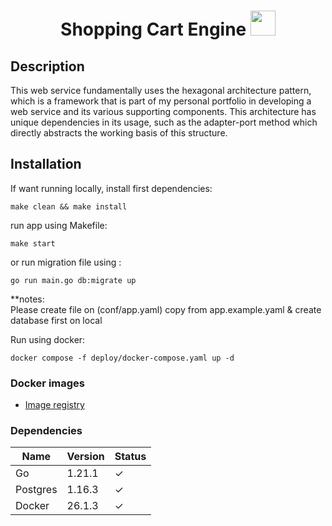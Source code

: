 # <p align="center">Shopping Cart Engine <img src="https://github.githubassets.com/images/icons/emoji/unicode/1f680.png?v8" width=40px height=40px> </p>

## Description
This web service fundamentally uses the hexagonal architecture pattern, which is a framework that is part of my personal portfolio in developing a web service and its various supporting components. This architecture has unique dependencies in its usage, such as the adapter-port method which directly abstracts the working basis of this structure.

## Installation

If want running locally, install first dependencies:  
```shell
make clean && make install
```

run app using Makefile:
```shell
make start
```
or run migration file using : 
```shell
go run main.go db:migrate up
```

**notes: <br />Please create file on (conf/app.yaml) copy from app.example.yaml & create database first on local

Run using docker: 
```shell
docker compose -f deploy/docker-compose.yaml up -d
```

### Docker images
- [Image registry](https://hub.docker.com/r/philipsjp26/shopping-cart)

### Dependencies
| Name | Version | Status |
|----------|----------|----------|
| Go | 1.21.1 | &check; |
| Postgres | 1.16.3 | &check; |
| Docker | 26.1.3 | &check; |
